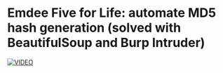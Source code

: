 # Emdee Five for Life: automate MD5 hash generation (solved with BeautifulSoup and Burp Intruder)
[![VIDEO](https://img.youtube.com/vi/n0Dg-19DB9Y/0.jpg)](https://youtu.be/n0Dg-19DB9Y "Emdee Five for Life [easy]: HackTheBox Misc Challenge (BeautifulSoup / Burp Intruder)")